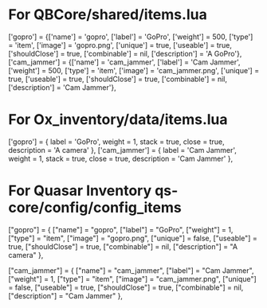 # For QBCore/shared/items.lua

['gopro'] = {['name'] = 'gopro', ['label'] = 'GoPro', ['weight'] = 500, ['type'] = 'item', ['image'] = 'gopro.png', ['unique'] = true, ['useable'] = true, ['shouldClose'] = true, ['combinable'] = nil, ['description'] = 'A GoPro'},
['cam_jammer'] = {['name'] = 'cam_jammer', ['label'] = 'Cam Jammer', ['weight'] = 500, ['type'] = 'item', ['image'] = 'cam_jammer.png', ['unique'] = true, ['useable'] = true, ['shouldClose'] = true, ['combinable'] = nil, ['description'] = 'Cam Jammer'},

# For Ox_inventory/data/items.lua

['gopro'] = {
label = 'GoPro',
weight = 1,
stack = true,
close = true,
description = 'A camera'
},
['cam_jammer'] = {
label = 'Cam Jammer',
weight = 1,
stack = true,
close = true,
description = 'Cam Jammer'
},

# For Quasar Inventory qs-core/config/config_items

["gopro"] = {
["name"] = "gopro",
["label"] = "GoPro",
["weight"] = 1,
["type"] = "item",
["image"] = "gopro.png",
["unique"] = false,
["useable"] = true,
["shouldClose"] = true,
["combinable"] = nil,
["description"] = "A camera"
},

["cam_jammer"] = {
["name"] = "cam_jammer",
["label"] = "Cam Jammer",
["weight"] = 1,
["type"] = "item",
["image"] = "cam_jammer.png",
["unique"] = false,
["useable"] = true,
["shouldClose"] = true,
["combinable"] = nil,
["description"] = "Cam Jammer"
},
